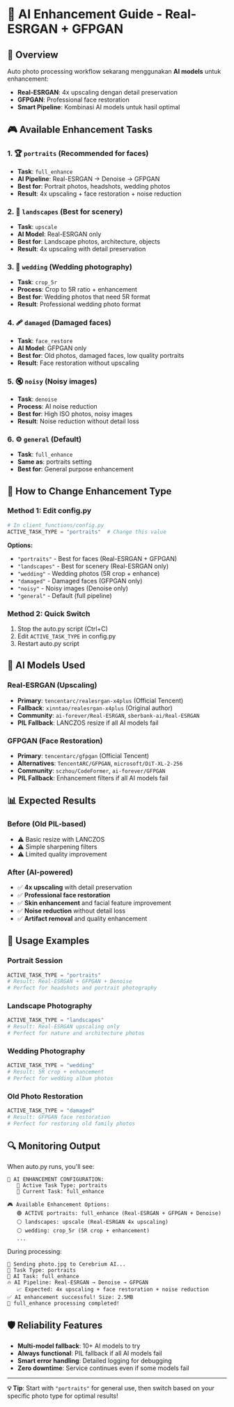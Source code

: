 # 🤖 AI Enhancement Guide - Real-ESRGAN + GFPGAN

## 🎯 **Overview**

Auto photo processing workflow sekarang menggunakan **AI models** untuk enhancement:
- **Real-ESRGAN**: 4x upscaling dengan detail preservation
- **GFPGAN**: Professional face restoration
- **Smart Pipeline**: Kombinasi AI models untuk hasil optimal

## 🎮 **Available Enhancement Tasks**

### 1. **🏆 `portraits` (Recommended for faces)**
- **Task**: `full_enhance`
- **AI Pipeline**: Real-ESRGAN → Denoise → GFPGAN
- **Best for**: Portrait photos, headshots, wedding photos
- **Result**: 4x upscaling + face restoration + noise reduction

### 2. **🌄 `landscapes` (Best for scenery)**
- **Task**: `upscale`
- **AI Model**: Real-ESRGAN only
- **Best for**: Landscape photos, architecture, objects
- **Result**: 4x upscaling with detail preservation

### 3. **💒 `wedding` (Wedding photography)**
- **Task**: `crop_5r`
- **Process**: Crop to 5R ratio + enhancement
- **Best for**: Wedding photos that need 5R format
- **Result**: Professional wedding photo format

### 4. **🩹 `damaged` (Damaged faces)**
- **Task**: `face_restore`
- **AI Model**: GFPGAN only
- **Best for**: Old photos, damaged faces, low quality portraits
- **Result**: Face restoration without upscaling

### 5. **🔇 `noisy` (Noisy images)**
- **Task**: `denoise`
- **Process**: AI noise reduction
- **Best for**: High ISO photos, noisy images
- **Result**: Noise reduction without detail loss

### 6. **⚙️ `general` (Default)**
- **Task**: `full_enhance`
- **Same as**: portraits setting
- **Best for**: General purpose enhancement

## 🔧 **How to Change Enhancement Type**

### Method 1: Edit config.py
```python
# In client_functions/config.py
ACTIVE_TASK_TYPE = "portraits"  # Change this value
```

**Options:**
- `"portraits"` - Best for faces (Real-ESRGAN + GFPGAN)
- `"landscapes"` - Best for scenery (Real-ESRGAN only)
- `"wedding"` - Wedding photos (5R crop + enhance)
- `"damaged"` - Damaged faces (GFPGAN only)
- `"noisy"` - Noisy images (Denoise only)
- `"general"` - Default (full pipeline)

### Method 2: Quick Switch
1. Stop the auto.py script (Ctrl+C)
2. Edit `ACTIVE_TASK_TYPE` in config.py
3. Restart auto.py script

## 🚀 **AI Models Used**

### **Real-ESRGAN (Upscaling)**
- **Primary**: `tencentarc/realesrgan-x4plus` (Official Tencent)
- **Fallback**: `xinntao/realesrgan-x4plus` (Original author)
- **Community**: `ai-forever/Real-ESRGAN`, `sberbank-ai/Real-ESRGAN`
- **PIL Fallback**: LANCZOS resize if all AI models fail

### **GFPGAN (Face Restoration)**
- **Primary**: `tencentarc/gfpgan` (Official Tencent)
- **Alternatives**: `TencentARC/GFPGAN`, `microsoft/DiT-XL-2-256`
- **Community**: `sczhou/CodeFormer`, `ai-forever/GFPGAN`
- **PIL Fallback**: Enhancement filters if all AI models fail

## 📊 **Expected Results**

### **Before (Old PIL-based)**
- ⚠️ Basic resize with LANCZOS
- ⚠️ Simple sharpening filters
- ⚠️ Limited quality improvement

### **After (AI-powered)**
- ✅ **4x upscaling** with detail preservation
- ✅ **Professional face restoration**
- ✅ **Skin enhancement** and facial feature improvement
- ✅ **Noise reduction** without detail loss
- ✅ **Artifact removal** and quality enhancement

## 🎯 **Usage Examples**

### **Portrait Session**
```python
ACTIVE_TASK_TYPE = "portraits"
# Result: Real-ESRGAN + GFPGAN + Denoise
# Perfect for headshots and portrait photography
```

### **Landscape Photography**
```python
ACTIVE_TASK_TYPE = "landscapes"
# Result: Real-ESRGAN upscaling only
# Perfect for nature and architecture photos
```

### **Wedding Photography**
```python
ACTIVE_TASK_TYPE = "wedding"
# Result: 5R crop + enhancement
# Perfect for wedding album photos
```

### **Old Photo Restoration**
```python
ACTIVE_TASK_TYPE = "damaged"
# Result: GFPGAN face restoration
# Perfect for restoring old family photos
```

## 🔍 **Monitoring Output**

When auto.py runs, you'll see:
```
🤖 AI ENHANCEMENT CONFIGURATION:
   🎯 Active Task Type: portraits
   🚀 Current Task: full_enhance

🎮 Available Enhancement Options:
   🟢 ACTIVE portraits: full_enhance (Real-ESRGAN + GFPGAN + Denoise)
   ⚪ landscapes: upscale (Real-ESRGAN 4x upscaling)
   ⚪ wedding: crop_5r (5R crop + enhancement)
   ...
```

During processing:
```
🚀 Sending photo.jpg to Cerebrium AI...
🤖 Task Type: portraits
🎯 AI Task: full_enhance
🔥 AI Pipeline: Real-ESRGAN → Denoise → GFPGAN
   📈 Expected: 4x upscaling + face restoration + noise reduction
✅ AI enhancement successful! Size: 2.5MB
🎉 full_enhance processing completed!
```

## 🛡️ **Reliability Features**

- **Multi-model fallback**: 10+ AI models to try
- **Always functional**: PIL fallback if all AI models fail
- **Smart error handling**: Detailed logging for debugging
- **Zero downtime**: Service continues even if some models fail

---
**💡 Tip**: Start with `"portraits"` for general use, then switch based on your specific photo type for optimal results!